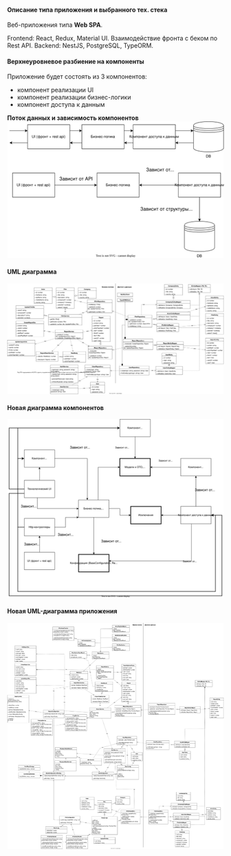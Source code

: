 #### Описание типа приложения и выбранного тех. стека

Веб-приложения типа **Web SPA**.

Frontend: React, Redux, Material UI.
Взаимодействие фронта с беком по Rest API.
Backend: NestJS, PostgreSQL, TypeORM.

#### Верхнеуровневое разбиение на компоненты

Приложение будет состоять из 3 компонентов:
- компонент реализации UI
- компонент реализации бизнес-логики
- компонент доступа к данным

**Поток данных и зависимость компонентов**
![components](/docs/diagrams/components.drawio.svg)

#### UML диаграмма

![uml](/docs/diagrams/uml.drawio.svg)


#### Новая диаграмма компонентов

![new-components](/docs/diagrams/new-components.drawio.svg)

#### Новая UML-диаграмма приложения

![new-uml](/docs/diagrams/new-uml.drawio.svg)
